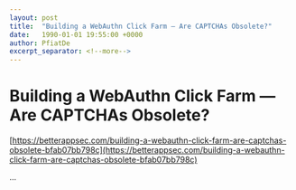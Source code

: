 ```yaml
---
layout: post
title:  "Building a WebAuthn Click Farm — Are CAPTCHAs Obsolete?"
date:   1990-01-01 19:55:00 +0000
author: PfiatDe
excerpt_separator: <!--more-->
---
```


# Building a WebAuthn Click Farm — Are CAPTCHAs Obsolete?

[https://betterappsec.com/building-a-webauthn-click-farm-are-captchas-obsolete-bfab07bb798c](https://betterappsec.com/building-a-webauthn-click-farm-are-captchas-obsolete-bfab07bb798c)

...
<!--more-->
